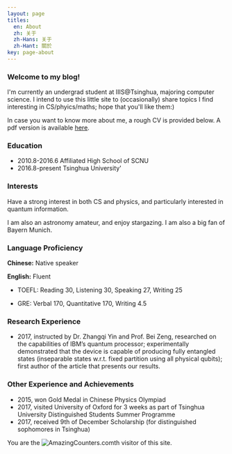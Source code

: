 ```yaml
---
layout: page
titles:
  en: About
  zh: 关于
  zh-Hans: 关于
  zh-Hant: 關於
key: page-about
---
```


### Welcome to my blog!

I'm currently an undergrad student at IIIS@Tsinghua, majoring computer science. I intend to use this little site to (occasionally) share topics I find interesting in CS/phyics/maths; hope that you'll like them:)

In case you want to know more about me, a rough CV is provided below. A pdf version is available [here](/files/cv.pdf).

### Education
- 2010.8-2016.6 Affiliated High School of SCNU
- 2016.8-present Tsinghua University'

### Interests
Have a strong interest in both CS and physics, and particularly interested in quantum information.

I am also an astronomy amateur, and enjoy stargazing. I am also a big fan of Bayern Munich.

### Language Proficiency
**Chinese:** Native speaker

**English:** Fluent
- TOEFL: Reading 30, Listening 30, Speaking 27, Writing 25

- GRE: Verbal 170, Quantitative 170, Writing 4.5

### Research Experience
* 2017, instructed by Dr. Zhangqi Yin and Prof. Bei Zeng, researched on the capabilities of IBM’s quantum processor; experimentally demonstrated that the device is capable of producing fully entangled states (inseparable states w.r.t. fixed partition using all physical qubits); first author of the article that presents our results.

### Other Experience and Achievements
* 2015, won Gold Medal in Chinese Physics Olympiad
* 2017, visited University of Oxford for 3 weeks as part of Tsinghua University Distinguished Students Summer Programme
* 2017, received 9th of December Scholarship (for distinguished sophomores in Tsinghua)

You are the  <img border="0" src="http://cc.amazingcounters.com/counter.php?i=3221522&c=9664879" alt="AmazingCounters.com">th visitor of this site.
<!--
- HTML5, CSS3(SASS), JavaScript(ES2017, Node.js), Bash(Zsh)
- React, React Native, Vue.js
- gulp, webpack
- Adobe Photoshop, Sketch!-->
